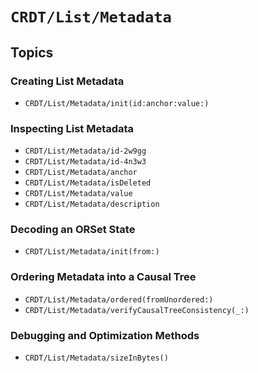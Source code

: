 
# ``CRDT/List/Metadata``

## Topics

### Creating List Metadata

- ``CRDT/List/Metadata/init(id:anchor:value:)``

### Inspecting List Metadata

- ``CRDT/List/Metadata/id-2w9gg``
- ``CRDT/List/Metadata/id-4n3w3``
- ``CRDT/List/Metadata/anchor``
- ``CRDT/List/Metadata/isDeleted``
- ``CRDT/List/Metadata/value``
- ``CRDT/List/Metadata/description``

### Decoding an ORSet State

- ``CRDT/List/Metadata/init(from:)``

### Ordering Metadata into a Causal Tree

- ``CRDT/List/Metadata/ordered(fromUnordered:)``
- ``CRDT/List/Metadata/verifyCausalTreeConsistency(_:)``

### Debugging and Optimization Methods

- ``CRDT/List/Metadata/sizeInBytes()``
